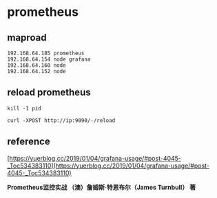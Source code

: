 # prometheus


## maproad

```
192.168.64.185 prometheus 
192.168.64.154 node grafana 
192.168.64.160 node 
192.168.64.152 node 
```

## reload prometheus


```
kill -1 pid

curl -XPOST http://ip:9090/-/reload
```

## reference

[https://yuerblog.cc/2019/01/04/grafana-usage/#post-4045-_Toc534383110](https://yuerblog.cc/2019/01/04/grafana-usage/#post-4045-_Toc534383110)

**Prometheus监控实战 （澳）詹姆斯·特恩布尔（James Turnbull） 著**